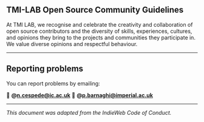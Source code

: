 ## TMI-LAB Open Source Community Guidelines

At TMI LAB, we recognise and celebrate the creativity and collaboration of open source contributors and the diversity of skills, experiences, cultures, and opinions they bring to the projects and communities they participate in. We value diverse opinions and respectful behaviour.


---

## Reporting problems
You can report problems by emailing:

📧 **@n.cespede@ic.ac.uk** 
📧 **@p.barnaghi@imperial.ac.uk** 

---

*This document was adapted from the IndieWeb Code of Conduct.*
